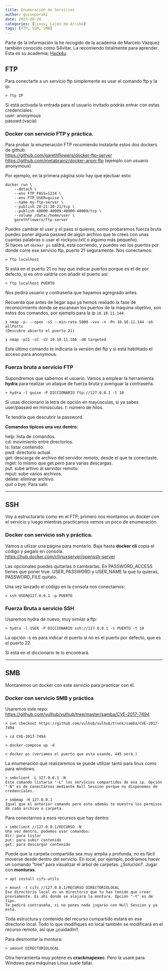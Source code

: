 ```yaml
---
title: Enumeración de Servicios
author: guiseporaki
date: 2023-09-20
categories: [Linux, Cajón de Arriba]
tags: [FTP, SSH, SMB]
---
```


Parte de la información la he recogido de la academia de Marcelo Vázquez también conocido como S4vitar. La recomiendo totalmente para aprender. Esta es su academia; [Hack4u](https://hack4u.io/).

## FTP

Para conectarte a un servicio ftp simplemente es usar el comando ftp y la ip:
```
> ftp IP
```
Si está activada la entrada para el usuario invitado podrás entrar con estas credenciales:  
user: anonymous  
passwd:(vacía)

### Docker con servicio FTP y práctica.

Para probar la enumeración FTP recomiendo instalarte estos dos dockers de github:  
https://github.com/garethflowers/docker-ftp-server  
https://github.com/metabrainz/docker-anon-ftp (ejemplo con usuario anonymous)

Por ejemplo, en la primera página solo hay que ejectuar esto:
```
docker run \
	--detach \
	--env FTP_PASS=1234 \
	--env FTP_USER=guise \
	--name my-ftp-server \
	--publish 20-21:20-21/tcp \
	--publish 40000-40009:40000-40009/tcp \
	--volume /data:/home/user \
	garethflowers/ftp-server
```
Puedes cambiar el user y el pass si quieres, como probaremos fuerza bruta puedes poner alguna passwd de algún archivo que te crees con unas cuantas palabras o usar el rockyou.txt( o algumo más pequeño).   
Si haces un `docker ps` saldrá, está corriendo, y puedes ver los puertos por donde corre ese servicio ftp, puerto 21 seguramente. Nos conectamos:
```
> ftp localhost
```
Si está en el puerto 21 no hay que indicar puertos porque es el de por defecto, si es otro valdría con añadir el puerto así:
```
> ftp localhost PUERTO
```
Nos pedirá usuario y contraseña que hayamos agregrado antes.

Recuerda que antes de llegar aquí ya hemos realiado la fase de reconocimiento donde se escanean los puertos de la máquina objetivo, son estos dos comandos, por ejemplo para la ip `10.10.11.144`:
```
❯ nmap -p- --open -sS --min-rate 5000 -vvv -n -Pn 10.10.11.144 -oG allPorts
(Descubre abierto el puerto 21)

❯ nmap -p21 -sC -sV 10.10.11.166 -oN targeted
```
Este último comando te indicaría la versión del ftp y si está habilitado el acceso para anonymous.

### Fuerza bruta a servicio FTP

Supondremos que sabemos el usuario. Vamos a emplear la herramienta **hydra** para realizar un ataque de fuerza bruta y averiguar la contraseña.
```
> hydra -l guise -P DICCIONARIO ftp://127.0.0.1 -t 10
```
Si usas diccionario la letra de opción en mayúsculas, si ya sabes user/passwd en minúsculas. t: número de hilos.

Te tendría que descubrir la password.

**Comandos típicos una vez dentro:**

help: lista de comandos.  
cd: movimiento entre directorios.  
ls: listar contenido.  
pwd: directorio actual.  
get: descarga de archivo del servidor remoto, desde el que te conectaste.  
mget: lo mismo que get pero para varias descargas.  
put: sube arhivo al servidor remoto.  
mput: sube varios archivos.  
delete: eliminar archivo.  
quit o bye: Para salir.

- - - 

## SSH

Voy a estructurarlo como en el FTP; primero nos montamos un docker con el servicio y luego mientras practicamos vemos un poco de enumeración.

### Docker con servicio ssh y práctica.

Vamos a utlizar una página para montarlo. Baja hasta **docker cli** copia el código y pegalo en consola.  
https://hub.docker.com/r/linuxserver/openssh-server

Las opcionales puedes quitarlas o cambiarlas. En PASSWORD_ACCESS tienes que poner true. USER_PASSWORD y USER_NAME la que tu quieras, PASSWORD_FILE quitalo.

Una vez lanzado el código en la consola nos conectamos:
```
> ssh USER@127.0.0.1 -p PUERTO
```

### Fuerza Bruta a servicio SSH

Usaremos hydra de nuevo, muy similar a ftp:
```
> hydra -l USER -P DICCIONARIO ssh://127.0.0.1 -s PUERTO -t 10
```
La opción -s es para indicar el puerto si no es el puerto por defecto, que es el puerto 22.

Si está en el diccionario te lo encontrará.

- - - 

## SMB

Montaremos un docker con este servicio para practicar con él.

### Docker con servicio SMB y práctica

Usaremos este repo: https://github.com/vulhub/vulhub/tree/master/samba/CVE-2017-7494

```
> svn checkout https://github.com/vulhub/vulhub/trunk/samba/CVE-2017-7494

> cd CVE-2017-7494

> docker-compose up -d

> docker ps (veriamos el puerto que esta usando, 445 será.)
```
La enumeración que realizaremos se puede utilizar tanto para linux como para windows.
```
> smbclient -L 127.0.0.1 -N
Este comando listaria "-L" los servicios compartidos de esa ip. Opción "-N" es de conectarnos mediante Null Session porque no disponemos de credenciales.

> smbmap -H 127.0.0.1
Igual que el anterior comando pero este además te muestra los permisos de cada archivo o carpeta.
```
Para conectarnos a esos recursos que hay dentro:
```
> smbclient //127.0.0.1/RECURSO -N
Una vez dentro, podemos usar comandos:
dir: para listar
put: para subir contenido
get: para descargar contenido
```
Puede que la carpeta compartida sea muy amplia y profunda, no es fácil moverse desde dentro del servicio. En local, por ejemplo, podríamos hacer un comando "tree" para visualizar el árbol de carpetas. ¿Solución?. Jugar con **monturas**.
```
> apt install cifs-utils

> mount -t cifs //127.0.0.1/RECURSO DIRECTORIOLOCAL
Ese directorio local es un directorio que tu has tenido que crear previamente. Es ahí donde se alojará la montura. Opción "-t" es de tipo.
Te pedirá contraseña, si no pones nada jugarás con Null Session y ya está.
```
Toda estructura y contenido del recurso compartido estará en ese directorio local. Todo lo que modifiques en local también se modificará en el recurso remoto, así que ¡¡cuidadin!!.

Para desmontar la montura:
```
> umount DIRECTORIOLOCAL
```

Otra herramienta muy potene es **crackmapexec**. Pero la usaré para Windows para máquinas Linux suele fallar.